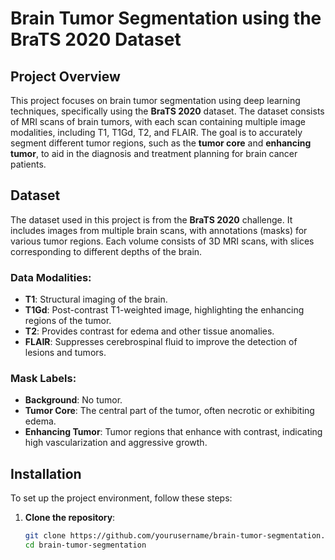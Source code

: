 # Brain Tumor Segmentation using the BraTS 2020 Dataset

## Project Overview
This project focuses on brain tumor segmentation using deep learning techniques, specifically using the **BraTS 2020** dataset. The dataset consists of MRI scans of brain tumors, with each scan containing multiple image modalities, including T1, T1Gd, T2, and FLAIR. The goal is to accurately segment different tumor regions, such as the **tumor core** and **enhancing tumor**, to aid in the diagnosis and treatment planning for brain cancer patients.

## Dataset
The dataset used in this project is from the **BraTS 2020** challenge. It includes images from multiple brain scans, with annotations (masks) for various tumor regions. Each volume consists of 3D MRI scans, with slices corresponding to different depths of the brain.

### Data Modalities:
- **T1**: Structural imaging of the brain.
- **T1Gd**: Post-contrast T1-weighted image, highlighting the enhancing regions of the tumor.
- **T2**: Provides contrast for edema and other tissue anomalies.
- **FLAIR**: Suppresses cerebrospinal fluid to improve the detection of lesions and tumors.

### Mask Labels:
- **Background**: No tumor.
- **Tumor Core**: The central part of the tumor, often necrotic or exhibiting edema.
- **Enhancing Tumor**: Tumor regions that enhance with contrast, indicating high vascularization and aggressive growth.

## Installation

To set up the project environment, follow these steps:

1. **Clone the repository**:
   ```bash
   git clone https://github.com/yourusername/brain-tumor-segmentation.git
   cd brain-tumor-segmentation

